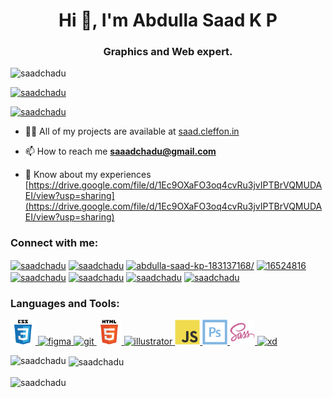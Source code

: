 <h1 align="center">Hi 👋, I'm Abdulla Saad K P</h1>
<h3 align="center">Graphics and Web expert.</h3>

<p align="left"> <img src="https://komarev.com/ghpvc/?username=saadchadu&label=Profile%20views&color=0e75b6&style=flat" alt="saadchadu" /> </p>

<p align="left"> <a href="https://github.com/ryo-ma/github-profile-trophy"><img src="https://github-profile-trophy.vercel.app/?username=saadchadu" alt="saadchadu" /></a> </p>

<p align="left"> <a href="https://twitter.com/saadchadu" target="blank"><img src="https://img.shields.io/twitter/follow/saadchadu?logo=twitter&style=for-the-badge" alt="saadchadu" /></a> </p>

- 👨‍💻 All of my projects are available at [saad.cleffon.in](saad.cleffon.in)

- 📫 How to reach me **saaadchadu@gmail.com**

- 📄 Know about my experiences [https://drive.google.com/file/d/1Ec9OXaFO3oq4cvRu3jvIPTBrVQMUDAEI/view?usp=sharing](https://drive.google.com/file/d/1Ec9OXaFO3oq4cvRu3jvIPTBrVQMUDAEI/view?usp=sharing)

<h3 align="left">Connect with me:</h3>
<p align="left">
<a href="https://codepen.io/saadchadu" target="blank"><img align="center" src="https://raw.githubusercontent.com/rahuldkjain/github-profile-readme-generator/master/src/images/icons/Social/codepen.svg" alt="saadchadu" height="30" width="40" /></a>
<a href="https://twitter.com/saadchadu" target="blank"><img align="center" src="https://raw.githubusercontent.com/rahuldkjain/github-profile-readme-generator/master/src/images/icons/Social/twitter.svg" alt="saadchadu" height="30" width="40" /></a>
<a href="https://linkedin.com/in/abdulla-saad-kp-183137168/" target="blank"><img align="center" src="https://raw.githubusercontent.com/rahuldkjain/github-profile-readme-generator/master/src/images/icons/Social/linked-in-alt.svg" alt="abdulla-saad-kp-183137168/" height="30" width="40" /></a>
<a href="https://stackoverflow.com/users/16524816" target="blank"><img align="center" src="https://raw.githubusercontent.com/rahuldkjain/github-profile-readme-generator/master/src/images/icons/Social/stack-overflow.svg" alt="16524816" height="30" width="40" /></a>
<a href="https://fb.com/saadchadu" target="blank"><img align="center" src="https://raw.githubusercontent.com/rahuldkjain/github-profile-readme-generator/master/src/images/icons/Social/facebook.svg" alt="saadchadu" height="30" width="40" /></a>
<a href="https://instagram.com/saadchadu" target="blank"><img align="center" src="https://raw.githubusercontent.com/rahuldkjain/github-profile-readme-generator/master/src/images/icons/Social/instagram.svg" alt="saadchadu" height="30" width="40" /></a>
<a href="https://dribbble.com/saadchadu" target="blank"><img align="center" src="https://raw.githubusercontent.com/rahuldkjain/github-profile-readme-generator/master/src/images/icons/Social/dribbble.svg" alt="saadchadu" height="30" width="40" /></a>
<a href="https://www.behance.net/saadchadu" target="blank"><img align="center" src="https://raw.githubusercontent.com/rahuldkjain/github-profile-readme-generator/master/src/images/icons/Social/behance.svg" alt="saadchadu" height="30" width="40" /></a>
</p>

<h3 align="left">Languages and Tools:</h3>
<p align="left"> <a href="https://www.w3schools.com/css/" target="_blank" rel="noreferrer"> <img src="https://raw.githubusercontent.com/devicons/devicon/master/icons/css3/css3-original-wordmark.svg" alt="css3" width="40" height="40"/> </a> <a href="https://www.figma.com/" target="_blank" rel="noreferrer"> <img src="https://www.vectorlogo.zone/logos/figma/figma-icon.svg" alt="figma" width="40" height="40"/> </a> <a href="https://git-scm.com/" target="_blank" rel="noreferrer"> <img src="https://www.vectorlogo.zone/logos/git-scm/git-scm-icon.svg" alt="git" width="40" height="40"/> </a> <a href="https://www.w3.org/html/" target="_blank" rel="noreferrer"> <img src="https://raw.githubusercontent.com/devicons/devicon/master/icons/html5/html5-original-wordmark.svg" alt="html5" width="40" height="40"/> </a> <a href="https://www.adobe.com/in/products/illustrator.html" target="_blank" rel="noreferrer"> <img src="https://www.vectorlogo.zone/logos/adobe_illustrator/adobe_illustrator-icon.svg" alt="illustrator" width="40" height="40"/> </a> <a href="https://developer.mozilla.org/en-US/docs/Web/JavaScript" target="_blank" rel="noreferrer"> <img src="https://raw.githubusercontent.com/devicons/devicon/master/icons/javascript/javascript-original.svg" alt="javascript" width="40" height="40"/> </a> <a href="https://www.photoshop.com/en" target="_blank" rel="noreferrer"> <img src="https://raw.githubusercontent.com/devicons/devicon/master/icons/photoshop/photoshop-line.svg" alt="photoshop" width="40" height="40"/> </a> <a href="https://sass-lang.com" target="_blank" rel="noreferrer"> <img src="https://raw.githubusercontent.com/devicons/devicon/master/icons/sass/sass-original.svg" alt="sass" width="40" height="40"/> </a> <a href="https://www.adobe.com/products/xd.html" target="_blank" rel="noreferrer"> <img src="https://cdn.worldvectorlogo.com/logos/adobe-xd.svg" alt="xd" width="40" height="40"/> </a> </p>

<p><img align="left" src="https://github-readme-stats.vercel.app/api/top-langs?username=saadchadu&show_icons=true&locale=en&layout=compact" alt="saadchadu" /></p>

<p>&nbsp;<img align="center" src="https://github-readme-stats.vercel.app/api?username=saadchadu&show_icons=true&locale=en" alt="saadchadu" /></p>

<p><img align="center" src="https://github-readme-streak-stats.herokuapp.com/?user=saadchadu&" alt="saadchadu" /></p>
